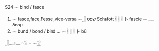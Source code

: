 S24 𓋭  bind / fasce  
1) 𓋭 fasce,face,Fessel,vice-versa  𓋭𓃀 שפט Schafott  𓇩 𓏜 𓇪 卜 fascie 𓋭 𓊃 δεσμ  
2) 𓋭 bund / bond / bind … 𓋭 𓇩 𓏜 𓇪 卜 bǔ  

𓃀𓂝𓈖𓏏𓅿 = 𓋭[𓅿](𓅿)  